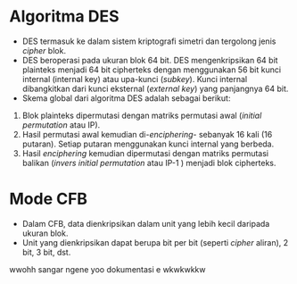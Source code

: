# Algoritma DES
- DES termasuk ke dalam sistem kriptografi simetri dan tergolong jenis <i>cipher</i> blok.
- DES beroperasi pada ukuran blok 64 bit. DES mengenkripsikan 64 bit plainteks menjadi 64 bit cipherteks dengan menggunakan 56 bit kunci 
internal (internal key) atau upa-kunci (<i>subkey</i>). Kunci internal dibangkitkan dari kunci eksternal (<i>external key</i>) 
yang panjangnya 64 bit.
- Skema global dari algoritma DES adalah sebagai berikut:
1. Blok plainteks dipermutasi dengan matriks permutasi awal
(<i>initial permutation</i> atau IP).
2. Hasil permutasi awal kemudian di-<i>enciphering</i>- sebanyak
16 kali (16 putaran). Setiap putaran menggunakan kunci
internal yang berbeda.
3. Hasil <i>enciphering</i> kemudian dipermutasi dengan matriks
permutasi balikan (<i>invers initial permutation</i> atau IP-1
 ) menjadi blok cipherteks.
 
 # Mode CFB
 - Dalam CFB, data dienkripsikan dalam unit yang lebih kecil daripada ukuran blok.
 - Unit yang dienkripsikan dapat berupa bit per bit (seperti <i>cipher</i> aliran), 2 bit, 3 bit, dst.
 
 wwohh sangar ngene yoo dokumentasi e wkwkwkkw
